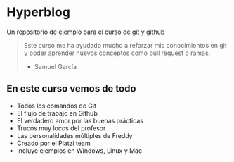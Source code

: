 # Hyperblog

Un repositorio de ejemplo para el curso de git y github

> Este curso me ha ayudado mucho a reforzar mis conocimientos en git y poder aprender nuevos conceptos como pull request o ramas.
>
> - Samuel García

## En este curso vemos de todo

- Todos los comandos de Git
- El flujo de trabajo en Github
- El verdadero amor por las buenas prácticas
- Trucos muy locos del profesor
- Las personalidades múltiples de Freddy
- Creado por el Platzi team
- Incluye ejemplos en Windows, Linux y Mac
